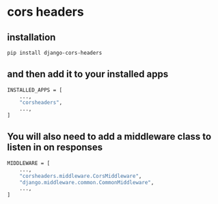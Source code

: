# cors headers

## installation

```bash
pip install django-cors-headers
```

## and then add it to your installed apps

```bash
INSTALLED_APPS = [
    ...,
    "corsheaders",
    ...,
]
```

## You will also need to add a middleware class to listen in on responses

```bash
MIDDLEWARE = [
    ...,
    "corsheaders.middleware.CorsMiddleware",
    "django.middleware.common.CommonMiddleware",
    ...,
]
```
